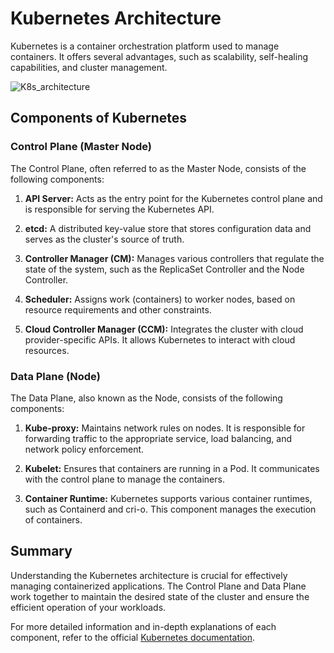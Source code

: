 # Kubernetes Architecture

Kubernetes is a container orchestration platform used to manage containers. It offers several advantages, such as scalability, self-healing capabilities, and cluster management.

![K8s_architecture](https://github.com/ChaitanyaKMV/devops_learning/assets/19556341/8cdce7e5-b8c5-4ac9-8065-b18853c07360)


## Components of Kubernetes

### Control Plane (Master Node)

The Control Plane, often referred to as the Master Node, consists of the following components:

1. **API Server:** Acts as the entry point for the Kubernetes control plane and is responsible for serving the Kubernetes API.

2. **etcd:** A distributed key-value store that stores configuration data and serves as the cluster's source of truth.

3. **Controller Manager (CM):** Manages various controllers that regulate the state of the system, such as the ReplicaSet Controller and the Node Controller.

4. **Scheduler:** Assigns work (containers) to worker nodes, based on resource requirements and other constraints.

5. **Cloud Controller Manager (CCM):** Integrates the cluster with cloud provider-specific APIs. It allows Kubernetes to interact with cloud resources.

### Data Plane (Node)

The Data Plane, also known as the Node, consists of the following components:

1. **Kube-proxy:** Maintains network rules on nodes. It is responsible for forwarding traffic to the appropriate service, load balancing, and network policy enforcement.

2. **Kubelet:** Ensures that containers are running in a Pod. It communicates with the control plane to manage the containers.

3. **Container Runtime:** Kubernetes supports various container runtimes, such as Containerd and cri-o. This component manages the execution of containers.

## Summary

Understanding the Kubernetes architecture is crucial for effectively managing containerized applications. The Control Plane and Data Plane work together to maintain the desired state of the cluster and ensure the efficient operation of your workloads.

For more detailed information and in-depth explanations of each component, refer to the official [Kubernetes documentation](https://kubernetes.io/docs/concepts/architecture/).
